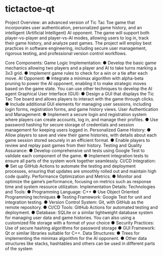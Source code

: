 # tictactoe-qt

Project Overview:
an advanced version of Tic Tac Toe game that incorporates user authentication,
personalized game history, and an intelligent (Artificial Intelligent) AI opponent. The game will
support both player-vs-player and player-vs-AI modes, allowing users to log in, track their game
history, and analyze past games. The project will employ best practices in software
engineering, including secure user management, rigorous testing, and professional version
control workflows.




Core Components:
Game Logic Implementation:
● Develop the basic game mechanics allowing two players and a player and AI to
take turns marking a 3x3 grid.
● Implement game rules to check for a win or a tie after each move.
AI Opponent:
● Integrate a minimax algorithm with alpha-beta pruning to power the AI opponent,
enabling it to make strategic moves based on the game state. You can use other
techniques to develop the AI agent
Graphical User Interface (GUI):
● Design a GUI that displays the Tic Tac Toe board and allows players to interact
with the game through clicks.
● Include additional GUI elements for managing user sessions, including login
forms, registration forms, and game history views.
User Authentication and Management:
● Implement a secure login and registration system where players can create
accounts, log in, and manage their profiles.
● Use password hashing for secure storage of credentials and session
management for keeping users logged in.
Personalized Game History:
● Allow players to save and view their game histories, with details about each
game session stored securely in an efficient format.
● Enable players to review and replay past games from their history.
Testing and Quality Assurance:
● Develop comprehensive unit tests using Google Test to validate each component
of the game.
● Implement integration tests to ensure all parts of the system work together
seamlessly.
CI/CD Integration:
● Set up GitHub Actions to automate the testing and deployment processes,
ensuring that updates are smoothly rolled out and maintain high code quality.
Performance Optimization and Metrics:
● Monitor and optimize the game’s performance, focusing on metrics such as
response time and system resource utilization.
Implementation Details:
Technologies and Tools:
● Programming Language: C++
● Use Object Oriented Programming techniques
● Testing Framework: Google Test for unit and integration testing.
● Version Control System: Git, with GitHub as the remote repository.
● CI/CD Tools: GitHub Actions for automated testing and deployment.
● Database: SQLite or a similar lightweight database system for managing user data and
game histories. You can also using a customized file storage with a format of your
choice
● Security Practices: Use of secure hashing algorithms for password storage
● GUI Framework: Qt or similar libraries suitable for C++.
Data Structures:
● Trees for implementing the minimax algorithm for the AI opponent.
● Other data structures like stacks, hashtables and others can be used in different parts
of the system
